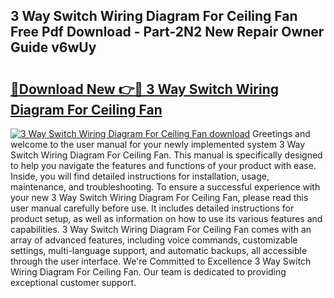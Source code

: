 ## 3 Way Switch Wiring Diagram For Ceiling Fan Free Pdf Download - Part-2N2 New Repair Owner Guide v6wUy

# <h2><a href="http://dfr4vy.blite.top/?on=3+Way+Switch+Wiring+Diagram+For+Ceiling+Fan">🔗Download New 👉🔴 3 Way Switch Wiring Diagram For Ceiling Fan</a></h2>

[![3 Way Switch Wiring Diagram For Ceiling Fan download](https://i.imgur.com/lujVjoI.png)](http://dfr4vy.blite.top/?on=3+Way+Switch+Wiring+Diagram+For+Ceiling+Fan)
Greetings and welcome to the user manual for your newly implemented system 3 Way Switch Wiring Diagram For Ceiling Fan. This manual is specifically designed to help you navigate the features and functions of your product with ease. Inside, you will find detailed instructions for installation, usage, maintenance, and troubleshooting. To ensure a successful experience with your new 3 Way Switch Wiring Diagram For Ceiling Fan, please read this user manual carefully before use. It includes detailed instructions for product setup, as well as information on how to use its various features and capabilities. 3 Way Switch Wiring Diagram For Ceiling Fan comes with an array of advanced features, including voice commands, customizable settings, multi-language support, and automatic backups, all accessible through the user interface. We're Committed to Excellence 3 Way Switch Wiring Diagram For Ceiling Fan. Our team is dedicated to providing exceptional customer support.
